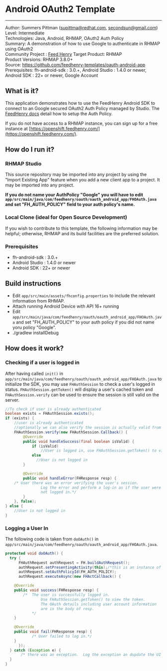 # Android OAuth2 Template
---------
Author: Summers Pittman (supittma@redhat.com, secondsun@gmail.com)   
Level: Intermediate  
Technologies: Java, Android, RHMAP, OAuth2 Auth Policy  
Summary: A demonstration of how to use Google to authenticate in RHMAP using OAuth2  
Community Project : [Feed Henry](http://feedhenry.org)
Target Product: RHMAP  
Product Versions: RHMAP 3.8.0+   
Source: https://github.com/feedhenry-templates/oauth-android-app  
Prerequisites: fh-android-sdk : 3.0.+, Android Studio : 1.4.0 or newer, Android SDK : 22+ or newer, Google Account

## What is it?

This application demonstrates how to use the FeedHenry Android SDK to connect to an Google secured OAuth2 Auth Policy managed by Studio.  The [FeedHenry docs](http://docs.feedhenry.com/v3/guides/auth_policy_oauth_google.html) detail how to setup the Auth Policy.

If you do not have access to a RHMAP instance, you can sign up for a free instance at [https://openshift.feedhenry.com/](https://openshift.feedhenry.com/).

## How do I run it?  

### RHMAP Studio

This source repository may be imported into any project by using the "Import Existing App" feature when you add a new client app to a project.  It may be imported into any project.

**If you do not name your AuthPolicy "Google" you will have to edit `app/src/main/java/com/feedhenry/oauth/oauth_android_app/FHOAuth.java` and set "FH_AUTH_POLICY" field to your auth policy's name.**

### Local Clone (ideal for Open Source Development)
If you wish to contribute to this template, the following information may be helpful; otherwise, RHMAP and its build facilities are the preferred solution.

###  Prerequisites  
 * fh-android-sdk : 3.0.+
 * Android Studio : 1.4.0 or newer
 * Android SDK : 22+ or newer

## Build instructions
 * Edit `app/src/main/assets/fhconfig.properties` to include the relevant information from RHMAP.  
 * Attach running Android Device with API 16+ running  
 * Edit `app/src/main/java/com/feedhenry/oauth/oauth_android_app/FHOAuth.java` and set "FH_AUTH_POLICY" to your auth policy if you did not name yoru policy "Google".
 * ./gradlew installDebug  
 
## How does it work?

### Checking if a user is logged in

After having called `init()` in `app/src/main/java/com/feedhenry/oauth/oauth_android_app/FHOAuth.java` to initialize the SDK, you may use `FHAuthSession` to check a user's logged in status.  `FHAuthSession.getToken()` will display a user's cached token and `FHAuthSession.verify` can be used to ensure the session is still valid on the server.

```java
//To check if user is already authenticated
boolean exists = FHAuthSession.exists();
if (exists) {
    //user is already authenticated
    //optionally we can also verify the session is actually valid from client. This requires network connection.
    FHAuthSession.verify(new FHAuthSession.Callback() {
        @Override
        public void handleSuccess(final boolean isValid) {
            if (isValid)
                //User is logged in, use FHAuthSession.getToken() to view the token.
            else
              //User is not logged in
        }

        @Override
        public void handleError(FHResponse resp) {
    /* User there was an error verifying the user's session.
                Log the error and perform a log-in as if the user were 
                not logged in.*/
        }
    }, false);
} else {
    //User is not logged in
}
```



### Logging a User In

The following code is taken from `doOAuth()` in `app/src/main/java/com/feedhenry/oauth/oauth_android_app/FHOAuth.java`.

```java
protected void doOAuth() {
  try {
      FHAuthRequest authRequest = FH.buildAuthRequest();
      authRequest.setPresentingActivity(this);/*this is an instance of an Activity*/
      authRequest.setAuthPolicyId(FH_AUTH_POLICY);
      authRequest.executeAsync(new FHActCallback() {

    @Override
    public void success(FHResponse resp) {
        /*  The user is successfully logged in.
                Use FHAuthSession.getToken() to view the token.
                The OAuth details including user account information 
                are in the body of resp.
            */
    }

    @Override
    public void fail(FHResponse resp) {
            /* User failed to log in.*/
    }
      });
  } catch (Exception e) {
       /* there was an exception.  Log the exception an dupdate the UI as appropriate.*/
  }
}
```




